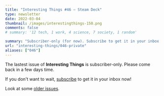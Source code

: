 ```yaml
---
title: "Interesting Things #46 — Steam Deck"
type: newsletter
date: 2022-03-04
thumbnail: /images/interestingthings-150.png
comments: false
# summary: '12 tech, 1 work, 4 science, 7 society, 1 random'

summary: "Subscriber-only (for now). Subscribe to get it in your inbox now!"
url: "interesting-things/046-private"
aliases: ["046"]
---
```


The lastest issue of **Interesting Things** is subscriber-only. Please come back in a few days time.

If you don't want to wait, [subscribe](/newsletter) to get it in your inbox now!

Look at some [older issues](/interesting-things).
